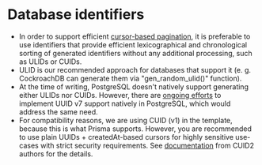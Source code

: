 # Database identifiers

* In order to support efficient [cursor-based pagination](https://brunoscheufler.com/blog/2022-01-01-paginating-large-ordered-datasets-with-cursor-based-pagination), it is preferable to use identifiers that provide efficient lexicographical and chronological sorting of generated identifiers without any additional processing, such as ULIDs or CUIDs.
* ULID is our recommended approach for databases that support it (e. g. CockroachDB can generate them via "gen_random_ulid()" function).
* At the time of writing, PostgreSQL doesn't natively support generating either ULIDs nor CUIDs. However, there are [ongoing efforts](https://commitfest.postgresql.org/47/4388/) to implement UUID v7 support natively in PostgreSQL, which would address the same need.
* For compatibility reasons, we are using CUID (v1) in the template, because this is what Prisma supports. However, you are recommended to use plain UUIDs + createdAt-based cursors for highly sensitive use-cases with strict security requirements. See [documentation](https://github.com/paralleldrive/cuid2) from CUID2 authors for the details.